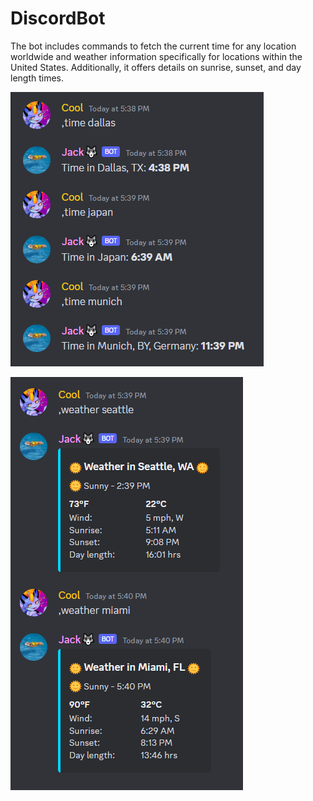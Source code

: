 # DiscordBot

The bot includes commands to fetch the current time for any location worldwide and weather information specifically for locations within the United States. Additionally, it offers details on sunrise, sunset, and day length times.
 

![](https://github.com/Relevant-Name/DiscordBot/blob/main/.github/images/DicordBot_Time_Example.png)

![](https://github.com/Relevant-Name/DiscordBot/blob/main/.github/images/DicordBot_Weather_Example.png)


